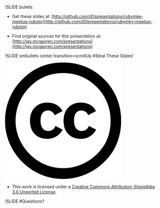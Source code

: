 !SLIDE bullets

* Get these slides at:
[http://github.com/d1/presentations/rubymke-meetup-ruboto](http://github.com/d1/presentations/rubymky-meetup-ruboto)

* Find original sources for this presentation at: [http://jay.mcgavren.com/presentations](http://jay.mcgavren.com/presentations)

!SLIDE smbullets center transition=scrollUp
#Steal These Slides!

![](cc.large.png)

* This work is licensed under a [Creative Commons Attribution-ShareAlike 3.0 Unported License](http://creativecommons.org/licenses/by-sa/3.0/).

!SLIDE
#Questions?